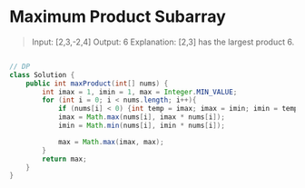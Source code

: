 # Maximum Product Subarray
>Input: [2,3,-2,4]
>Output: 6
>Explanation: [2,3] has the largest product 6.

```java

// DP
class Solution {
    public int maxProduct(int[] nums) {
        int imax = 1, imin = 1, max = Integer.MIN_VALUE;
        for (int i = 0; i < nums.length; i++){
            if (nums[i] < 0) {int temp = imax; imax = imin; imin = temp;};
            imax = Math.max(nums[i], imax * nums[i]);
            imin = Math.min(nums[i], imin * nums[i]);

            max = Math.max(imax, max);
        }
        return max;
    }
}
```